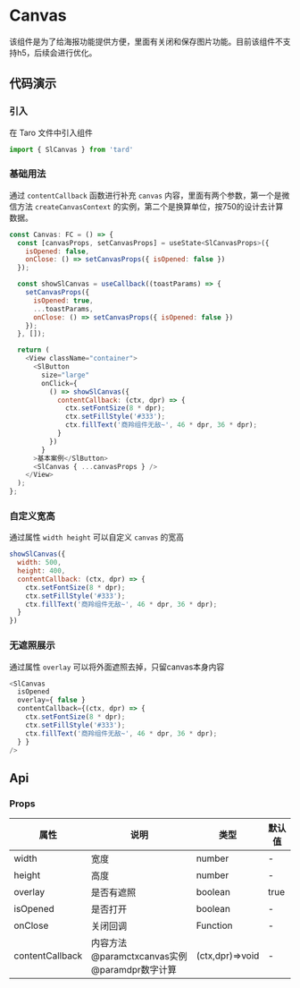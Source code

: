 # Canvas
该组件是为了给海报功能提供方便，里面有关闭和保存图片功能。目前该组件不支持h5，后续会进行优化。

## 代码演示
### 引入
在 Taro 文件中引入组件
```js
import { SlCanvas } from 'tard'
```

### 基础用法
通过 `contentCallback` 函数进行补充 `canvas` 内容，里面有两个参数，第一个是微信方法 `createCanvasContext` 的实例，第二个是换算单位，按750的设计去计算数据。
```js
const Canvas: FC = () => {
  const [canvasProps, setCanvasProps] = useState<SlCanvasProps>({ 
    isOpened: false,
    onClose: () => setCanvasProps({ isOpened: false })
  });

  const showSlCanvas = useCallback((toastParams) => {
    setCanvasProps({
      isOpened: true,
      ...toastParams,
      onClose: () => setCanvasProps({ isOpened: false })
    });
  }, []);

  return (
    <View className="container">
      <SlButton 
        size="large"
        onClick={ 
          () => showSlCanvas({ 
            contentCallback: (ctx, dpr) => {
              ctx.setFontSize(8 * dpr);
              ctx.setFillStyle('#333');
              ctx.fillText('商羚组件无敌~', 46 * dpr, 36 * dpr);
            } 
          }) 
        }
      >基本案例</SlButton>
      <SlCanvas { ...canvasProps } />
    </View>
  );
};
```

### 自定义宽高
通过属性 `width height` 可以自定义 `canvas` 的宽高
```js
showSlCanvas({ 
  width: 500,
  height: 400,
  contentCallback: (ctx, dpr) => {
    ctx.setFontSize(8 * dpr);
    ctx.setFillStyle('#333');
    ctx.fillText('商羚组件无敌~', 46 * dpr, 36 * dpr);
  } 
})
```

### 无遮照展示
通过属性 `overlay` 可以将外面遮照去掉，只留canvas本身内容
```js
<SlCanvas 
  isOpened
  overlay={ false }
  contentCallback={(ctx, dpr) => {
    ctx.setFontSize(8 * dpr);
    ctx.setFillStyle('#333');
    ctx.fillText('商羚组件无敌~', 46 * dpr, 36 * dpr);
  } }
/>
```

## Api
### Props
|  属性   | 说明  | 类型 | 默认值 |
|  ----  | ----  | ---- | ---- |
| width | 宽度 | number | - |
| height | 高度 | number | - |
| overlay | 是否有遮照 | boolean | true |
| isOpened | 是否打开 | boolean | - |
| onClose | 关闭回调 | Function | - |
| contentCallback | 内容方法@paramctxcanvas实例@paramdpr数字计算 | (ctx,dpr)=>void | - |
